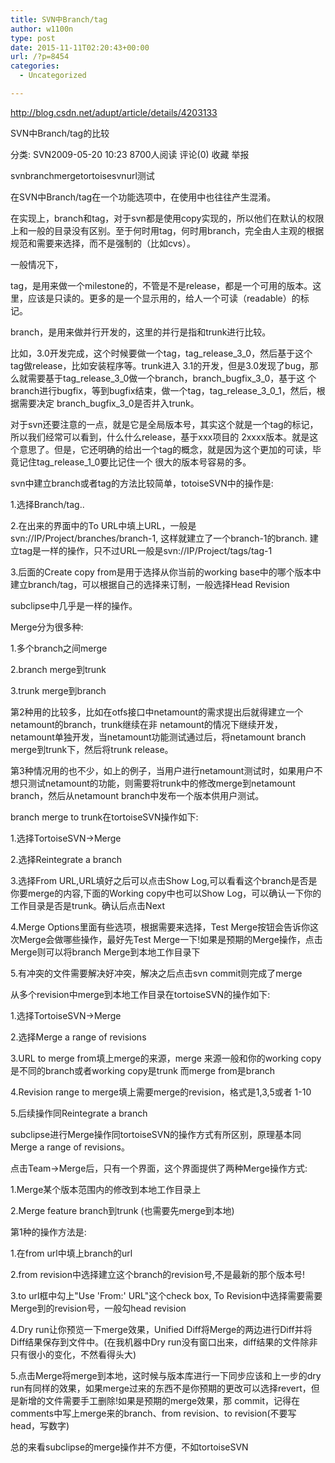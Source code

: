 ```yaml
---
title: SVN中Branch/tag
author: w1100n
type: post
date: 2015-11-11T02:20:43+00:00
url: /?p=8454
categories:
  - Uncategorized

---
```

http://blog.csdn.net/adupt/article/details/4203133

SVN中Branch/tag的比较
  
分类:  SVN2009-05-20 10:23 8700人阅读 评论(0) 收藏 举报
  
svnbranchmergetortoisesvnurl测试
  
在SVN中Branch/tag在一个功能选项中，在使用中也往往产生混淆。

在实现上，branch和tag，对于svn都是使用copy实现的，所以他们在默认的权限上和一般的目录没有区别。至于何时用tag，何时用branch，完全由人主观的根据规范和需要来选择，而不是强制的（比如cvs）。

一般情况下，
  
tag，是用来做一个milestone的，不管是不是release，都是一个可用的版本。这里，应该是只读的。更多的是一个显示用的，给人一个可读（readable）的标记。
  
branch，是用来做并行开发的，这里的并行是指和trunk进行比较。

比如，3.0开发完成，这个时候要做一个tag，tag_release_3_0，然后基于这个tag做release，比如安装程序等。trunk进入 3.1的开发，但是3.0发现了bug，那么就需要基于tag_release_3_0做一个branch，branch_bugfix_3_0，基于这 个branch进行bugfix，等到bugfix结束，做一个tag，tag_release_3_0_1，然后，根据需要决定 branch_bugfix_3_0是否并入trunk。

对于svn还要注意的一点，就是它是全局版本号，其实这个就是一个tag的标记，所以我们经常可以看到，什么什么release，基于xxx项目的 2xxxx版本。就是这个意思了。但是，它还明确的给出一个tag的概念，就是因为这个更加的可读，毕竟记住tag_release_1_0要比记住一个 很大的版本号容易的多。


svn中建立branch或者tag的方法比较简单，totoiseSVN中的操作是:
  
1.选择Branch/tag..
  
2.在出来的界面中的To URL中填上URL，一般是svn://IP/Project/branches/branch-1, 这样就建立了一个branch-1的branch. 建立tag是一样的操作，只不过URL一般是svn://IP/Project/tags/tag-1
  
3.后面的Create copy from是用于选择从你当前的working base中的哪个版本中建立branch/tag，可以根据自己的选择来订制，一般选择Head Revision
  
subclipse中几乎是一样的操作。

Merge分为很多种:
  
1.多个branch之间merge
  
2.branch merge到trunk
  
3.trunk merge到branch
  
第2种用的比较多，比如在otfs接口中netamount的需求提出后就得建立一个netamount的branch，trunk继续在非 netamount的情况下继续开发，netamount单独开发，当netamount功能测试通过后，将netamount branch merge到trunk下，然后将trunk release。
  
第3种情况用的也不少，如上的例子，当用户进行netamount测试时，如果用户不想只测试netamount的功能，则需要将trunk中的修改merge到netamount branch，然后从netamount branch中发布一个版本供用户测试。

branch merge to trunk在tortoiseSVN操作如下:
  
1.选择TortoiseSVN->Merge
  
2.选择Reintegrate a branch
  
3.选择From URL,URL填好之后可以点击Show Log,可以看看这个branch是否是你要merge的内容,下面的Working copy中也可以Show Log，可以确认一下你的工作目录是否是trunk。确认后点击Next
  
4.Merge Options里面有些选项，根据需要来选择，Test Merge按钮会告诉你这次Merge会做哪些操作，最好先Test Merge一下!如果是预期的Merge操作，点击Merge则可以将branch Merge到本地工作目录下
  
5.有冲突的文件需要解决好冲突，解决之后点击svn commit则完成了merge

从多个revision中merge到本地工作目录在tortoiseSVN的操作如下:
  
1.选择TortoiseSVN->Merge
  
2.选择Merge a range of revisions
  
3.URL to merge from填上merge的来源，merge 来源一般和你的working copy是不同的branch或者working copy是trunk 而merge from是branch
  
4.Revision range to merge填上需要merge的revision，格式是1,3,5或者 1-10
  
5.后续操作同Reintegrate a branch

subclipse进行Merge操作同tortoiseSVN的操作方式有所区别，原理基本同Merge a range of revisions。
  
点击Team->Merge后，只有一个界面，这个界面提供了两种Merge操作方式:
  
1.Merge某个版本范围内的修改到本地工作目录上
  
2.Merge feature branch到trunk (也需要先merge到本地)
  
第1种的操作方法是:
  
1.在from url中填上branch的url
  
2.from revision中选择建立这个branch的revision号,不是最新的那个版本号!
  
3.to url框中勾上"Use 'From:' URL"这个check box, To Revision中选择需要需要Merge到的revision号，一般勾head revision
  
4.Dry run让你预览一下merge效果，Unified Diff将Merge的两边进行Diff并将Diff结果保存到文件中。(在我机器中Dry run没有窗口出来，diff结果的文件除非只有很小的变化，不然看得头大)
  
5.点击Merge将merge到本地，这时候与版本库进行一下同步应该和上一步的dry run有同样的效果，如果merge过来的东西不是你预期的更改可以选择revert，但是新增的文件需要手工删除!如果是预期的merge效果，那 commit，记得在comments中写上merge来的branch、from revision、to revision(不要写head，写数字)

总的来看subclipse的merge操作并不方便，不如tortoiseSVN